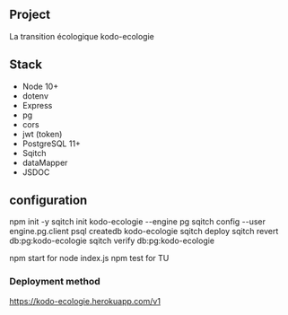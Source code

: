 ## Project

La transition écologique kodo-ecologie

## Stack

- Node 10+
- dotenv
- Express
- pg
- cors
- jwt (token)
- PostgreSQL 11+
- Sqitch
- dataMapper
- JSDOC
  
## configuration

npm init -y
sqitch init kodo-ecologie --engine pg
sqitch config --user engine.pg.client psql
createdb kodo-ecologie
sqitch deploy
sqitch revert db:pg:kodo-ecologie
sqitch verify db:pg:kodo-ecologie

npm start for node index.js
npm test for TU


### Deployment method

https://kodo-ecologie.herokuapp.com/v1
